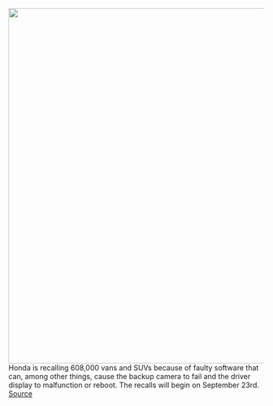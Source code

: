 <img src='https://cdn.vox-cdn.com/thumbor/d-gZS0jRsypsDXnzub0ECcglCcA=/0x0:2040x1360/1200x800/filters:focal(865x866:1191x1192)/cdn.vox-cdn.com/uploads/chorus_image/image/67155190/akrales_170531_1687_0283.0.jpg' width='700px' /><br/>
Honda is recalling 608,000 vans and SUVs because of faulty software that can, among other things, cause the backup camera to fail and the driver display to malfunction or reboot. The recalls will begin on September 23rd.
<a href='https://www.theverge.com/2020/8/4/21354314/honda-recall-software-odyssey-pilot-passport-backup-camera-reboot'> Source <a/>
